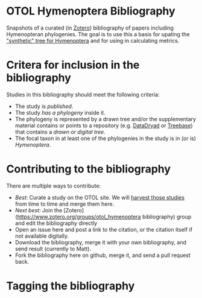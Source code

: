 # OTOL Hymenoptera Bibliography

Snapshots of a curated (in [Zotero](https://www.zotero.org/download/)) bibliography of papers including Hymenopteran phylogenies.  The goal is to use this a basis for upating the ["synthetic" tree for Hymenoptera](https://tree.opentreeoflife.org/opentree/argus/ottol@753726/Hymenoptera) and for using in calculating metrics.

# Critera for inclusion in the bibliography

Studies in this bibliography should meet the following criteria:

* The study is _published_.
* The study _has a phylogeny_ inside it.
* The phylogeny is represented by a drawn tree and/or the supplementary material contains or points to a repository (e.g. [DataDryad](http://datadryad.org/) or [Treebase](https://treebase.org/)) that contains a _drawn or digital tree_.
* The focal taxon in at least one of the phylogenies in the study is in (or is) _Hymenoptera_.

# Contributing to the bibliography

There are multiple ways to contribute:

* _Best_: Curate a study on the OTOL site. We will [harvest those studies](#3) from time to time and merge them here.
* _Next best_: Join the  [Zotero](https://www.zotero.org/groups/otol_hymenoptera bibliography) group and edit the bibliography directly
* Open an issue here and post a link to the citation, or the citation itself if not available digitally.
* Download the bibliography, merge it with your own bibliography, and send result (currently to Matt).
* Fork the bibliography here on github, merge it, and send a pull request back.

# Tagging the bibliography

<TODO>
